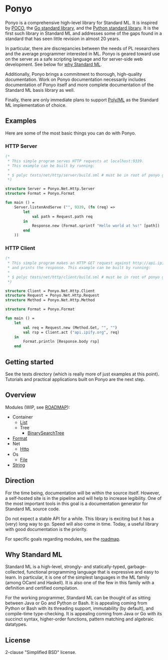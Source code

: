 # Ponyo

Ponyo is a comprehensive high-level library for Standard ML. It is inspired
by [POCO](http://pocoproject.org/), the [Go standard library](https://golang.org/pkg/),
and the [Python standard library](https://docs.python.org/3/library/). It is the first
such library in Standard ML and addresses some of the gaps found in
a standard that has seen little revision in almost 20 years.

In particular, there are discrepancies between the needs of PL researchers and the
average programmer interested in ML. Ponyo is geared toward use on the server as a
safe scripting language and for server-side web development. See below for
[why Standard ML](#why-standard-ml).

Additionally, Ponyo brings a commitment to thorough, high-quality documentation. Work on
Ponyo documentation necessarily includes documentation of Ponyo itself and more complete
documentation of the Standard ML basis library as well.

Finally, there are only immediate plans to support [Poly/ML](https://github.com/polyml/polyml)
as the Standard ML implementation of choice.

## Examples

Here are some of the most basic things you can do with Ponyo.

### HTTP Server

```sml
(*
 * This simple program serves HTTP requests at localhost:9339.
 * This example can be built by running:
 *
 * $ polyc tests/net/http/server/build.sml # must be in root of ponyo git repo
 *)

structure Server = Ponyo.Net.Http.Server
structure Format = Ponyo.Format

fun main () =
    Server.listenAndServe ("", 9339, (fn (req) =>
        let
            val path = Request.path req
        in
            Response.new (Format.sprintf "Hello world at %s!" [path])
        end
    ))
```

### HTTP Client

```sml
(*
 * This simple program makes an HTTP GET request against http://api.ipify.org/
 * and prints the response. This example can be built by running:
 *
 * $ polyc tests/net/http/client/build.sml # must be in root of ponyo git repo
 *)

structure Client = Ponyo.Net.Http.Client
structure Request = Ponyo.Net.Http.Request
structure Method = Ponyo.Net.Http.Method

structure Format = Ponyo.Format

fun main () =
    let
        val req = Request.new (Method.Get, "", "")
        val rsp = Client.act ("api.ipify.org", req)
    in
        Format.println [Response.body rsp]
    end
```

## Getting started

See the tests directory (which is really more of just examples at this point). Tutorials
and practical applications built on Ponyo are the next step.

## Overview

Modules (WIP, see [ROADMAP](https://github.com/eatonphil/ponyo/blob/master/ROADMAP.md)):
* Container
  * [List](https://github.com/eatonphil/ponyo/blob/master/ponyo/Container/List.sml)
  * Tree
    * [BinarySearchTree](https://github.com/eatonphil/ponyo/blob/master/ponyo/Container/Tree/BinarySearchTree.sml)
* [Format](https://github.com/eatonphil/ponyo/blob/master/ponyo/Format/FormatExport.sml)
* Net
  * [Http](https://github.com/eatonphil/ponyo/tree/master/ponyo/Net/Http)
* Os
  * [File](https://github.com/eatonphil/ponyo/blob/master/ponyo/Os/File.sml)
* [String](https://github.com/eatonphil/ponyo/blob/master/ponyo/String/StringExport.sml)

## Direction

For the time being, documentation will be within the source itself. However,
a self-hosted site is in the pipeline and will help to increase legibility. One
of the most important tools in this goal is a documentation generator for
Standard ML source code.

Do not expect a stable API for a while. This library is exciting but it has a (very)
long way to go. Speed will also come in time. Today, a useful library with good
documentation is the priority.

For specific goals regarding modules, see the [roadmap](https://github.com/eatonphil/ponyo/blob/master/ROADMAP.md).

## Why Standard ML

Standard ML is a high-level, strongly- and statically-typed, garbage-collected,
functional programming language that is expressive and easy to learn. In particular,
it is one of the simplest languages in the ML family (among OCaml and Haskell).
It is also one of the few in this family with a definition and certified compilation.

For the working programmer, Standard ML can be thought of as sitting between Java or
Go and Python or Bash. It is appealing coming from Python or Bash with its threading
support, immutability (by default), and compile-time type-checking. It is appealing
coming from Java or Go with its succinct syntax, higher-order functions, pattern
matching and algebraic datatypes.

## License

2-clause "Simplified BSD" license.